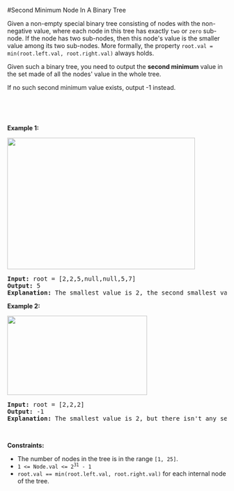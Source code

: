 #Second Minimum Node In A Binary Tree
<p>Given a non-empty special binary tree consisting of nodes with the non-negative value, where each node in this tree has exactly <code>two</code> or <code>zero</code> sub-node. If the node has two sub-nodes, then this node's value is the smaller value among its two sub-nodes. More formally, the property <code>root.val = min(root.left.val, root.right.val)</code> always holds.</p>
<p>Given such a binary tree, you need to output the <b>second minimum</b> value in the set made of all the nodes' value in the whole tree.</p>
<p>If no such second minimum value exists, output -1 instead.</p>
<p> </p>
<p> </p>
<p><strong class="example">Example 1:</strong></p>
<img alt="" src="https://assets.leetcode.com/uploads/2020/10/15/smbt1.jpg" style="width:431px;height:302px"/>
<pre><strong>Input:</strong> root = [2,2,5,null,null,5,7]
<strong>Output:</strong> 5
<strong>Explanation:</strong> The smallest value is 2, the second smallest value is 5.
</pre>
<p><strong class="example">Example 2:</strong></p>
<img alt="" src="https://assets.leetcode.com/uploads/2020/10/15/smbt2.jpg" style="width:321px;height:182px"/>
<pre><strong>Input:</strong> root = [2,2,2]
<strong>Output:</strong> -1
<strong>Explanation:</strong> The smallest value is 2, but there isn't any second smallest value.
</pre>
<p> </p>
<p><strong>Constraints:</strong></p>
<ul>
<li>The number of nodes in the tree is in the range <code>[1, 25]</code>.</li>
<li><code>1 &lt;= Node.val &lt;= 2<sup>31</sup> - 1</code></li>
<li><code>root.val == min(root.left.val, root.right.val)</code> for each internal node of the tree.</li>
</ul>
